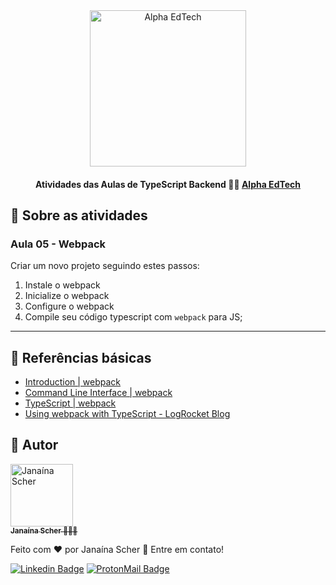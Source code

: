 <div  align="center">
	<a  href="https://www.alphaedtech.org.br/">
		<img  src="https://user-images.githubusercontent.com/79182711/171509048-91800b54-de74-4dae-9924-3ce431a7cef2.png"  alt="Alpha EdTech"  title="Alpha EdTech"  width="250" />
	</a>
	<h4>
		Atividades das Aulas de TypeScript Backend 👨‍💻
          	<a  href="https://www.alphaedtech.org.br/">
			Alpha EdTech
		</a>
	</h4>
</div>  

## 🧐 Sobre as atividades
 
### Aula 05 - Webpack
Criar um novo projeto seguindo estes passos:
1. Instale o webpack
2. Inicialize o webpack
3. Configure o webpack
4. Compile seu código typescript com `webpack` para JS;
---

## 🔗 Referências básicas 

- [Introduction | webpack](https://webpack.js.org/api/)
- [Command Line Interface | webpack](https://webpack.js.org/api/cli/#init)
- [TypeScript | webpack](https://webpack.js.org/guides/typescript/)
- [Using webpack with TypeScript - LogRocket Blog](https://blog.logrocket.com/using-webpack-typescript/)

## 🦸 Autor  

<div>
	<a  href="https://github.com/janascher">
		<img  src="https://avatars.githubusercontent.com/u/79182711?v=4"  width="100px;"  alt="Janaína Scher"/>
		<br />
		<sub>
			<b>Janaína Scher</b> 👩🏻‍💻
		</sub>
	</a>
</div>  

Feito com ❤️ por Janaína Scher 👋 Entre em contato! 

[![Linkedin Badge](https://img.shields.io/badge/LinkedIn-0077B5?style=for-the-badge&logo=linkedin&logoColor=white)](https://www.linkedin.com/in/janainascher/) [![ProtonMail Badge](https://img.shields.io/badge/ProtonMail-8B89CC?style=for-the-badge&logo=protonmail&logoColor=white)](mailto:janainascher@protonmail.com)
